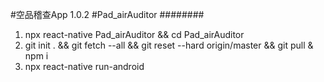 #空品稽查App 1.0.2
#Pad_airAuditor
########

1. npx react-native Pad_airAuditor && cd Pad_airAuditor
2. git init . && git fetch --all && git reset --hard origin/master  && git pull & npm i
3. npx react-native run-android